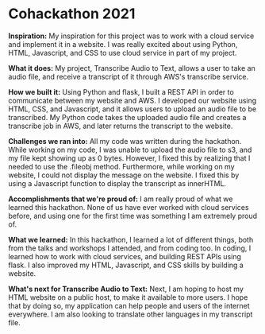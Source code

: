 # Cohackathon 2021

**Inspiration:**
My inspiration for this project was to work with a cloud service and implement it in a website. I was really excited about using Python, HTML, Javascript, and CSS to use cloud service in part of my project.

**What it does:**
My project, Transcribe Audio to Text, allows a user to take an audio file, and receive a transcript of it through AWS's transcribe service.

**How we built it:**
Using Python and flask, I built a REST API in order to communicate between my website and AWS. I developed our website using HTML, CSS, and Javascript, and it allows users to upload an audio file to be transcribed. My Python code takes the uploaded audio file and creates a transcribe job in AWS, and later returns the transcript to the website.

**Challenges we ran into:**
All my code was written during the hackathon. While working on my code, I was unable to upload the audio file to s3, and my file kept showing up as 0 bytes. However, I fixed this by realizing that I needed to use the .fileobj method. Furthermore, while working on my website, I could not display the message on the website. I fixed this by using a Javascript function to display the transcript as innerHTML.

**Accomplishments that we're proud of:**
I am really proud of what we learned this hackathon. None of us have ever worked with cloud services before, and using one for the first time was something I am extremely proud of.

**What we learned:**
In this hackathon, I learned a lot of different things, both from the talks and workshops I attended, and from coding too. In coding, I learned how to work with cloud services, and building REST APIs using flask. I also improved my HTML, Javascript, and CSS skills by building a website.

**What's next for Transcribe Audio to Text:**
Next, I am hoping to host my HTML website on a public host, to make it available to more users. I hope that by doing so, my application can help people and users of the internet everywhere. I am also looking to translate other languages in my transcript file.
